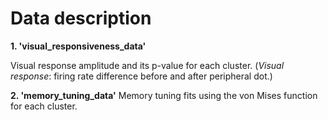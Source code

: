 <!DOCTYPE html>
<html>
    
<head>
    <h1>Data description</h1>
</head>
    
<body>
<b>1. 'visual_responsiveness_data'</b>
<p>Visual response amplitude and its p-value for each cluster.<be>
(<i>Visual response</i>: firing rate difference before and after peripheral dot.)</p>
    
<p><b>2. 'memory_tuning_data'</b>
Memory tuning fits using the von Mises function for each cluster.</p>
</body>
</html>
